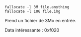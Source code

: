```
fallocate -l 3M file.anything
fallocate -l 10G file.img
```

Prend un fichier de 3Mo en entrée.

Data intéressante : 0xf020
